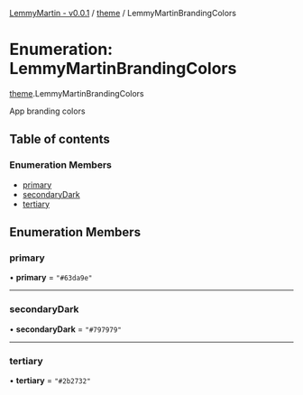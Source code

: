[LemmyMartin - v0.0.1](../README.md) / [theme](../modules/theme.md) / LemmyMartinBrandingColors

# Enumeration: LemmyMartinBrandingColors

[theme](../modules/theme.md).LemmyMartinBrandingColors

App branding colors

## Table of contents

### Enumeration Members

- [primary](theme.LemmyMartinBrandingColors.md#primary)
- [secondaryDark](theme.LemmyMartinBrandingColors.md#secondarydark)
- [tertiary](theme.LemmyMartinBrandingColors.md#tertiary)

## Enumeration Members

### primary

• **primary** = ``"#63da9e"``

___

### secondaryDark

• **secondaryDark** = ``"#797979"``

___

### tertiary

• **tertiary** = ``"#2b2732"``
